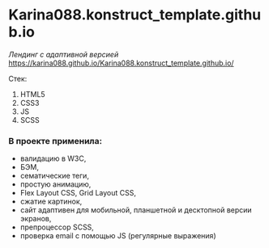 # Karina088.konstruct_template.github.io

*Лендинг с адаптивной версией* 
https://karina088.github.io/Karina088.konstruct_template.github.io/

Стек: 
1. HTML5 
2. CSS3 
3. JS 
4. SCSS

### В проекте применила: 
- валидацию в W3C,
- БЭМ, 
- сематические теги, 
- простую анимацию,
- Flex Layout CSS, Grid Layout CSS,
- сжатие картинок, 
- сайт адаптивен для мобильной, планшетной и десктопной версии экранов,
- препроцессор SCSS, 
- проверка email с помощью JS (регулярные выражения)

